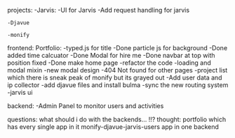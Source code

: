 projects: 
    -Jarvis:
        -UI for Jarvis
        -Add request handling for jarvis

    -Djavue

    -monify

frontend:
    Portfolio:
        -typed.js for title
        -Done particle js for background
        -Done added time calcuator
        -Done Modal for hire me 
        -Done navbar at top with position fixed
        -Done make home page
        -refactor the code
        -loading and modal mixin
        -new modal design
        -404 Not found for other pages
        -project list which there is sneak peak of monify but its grayed out
        -Add user data and ip collector
        <!-- https://api.ipify.org/?format=json -->
        -add djavue files and install bulma
        -sync the new routing system
        -jarvis ui
        


backend: 
    -Admin Panel to monitor users and activities

questions: what should i do with the backends... !!?
    thought: portfolio which has every single app in it monify-djavue-jarvis-users app in one backend

